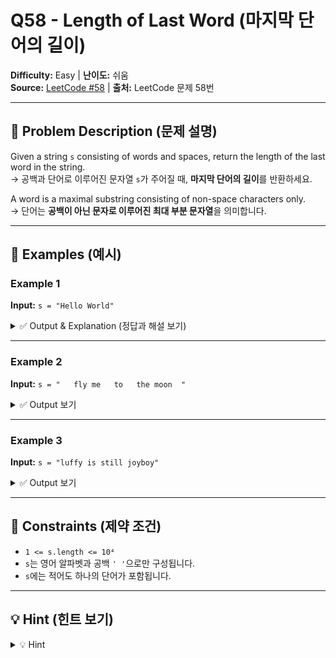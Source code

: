 # Q58 - Length of Last Word (마지막 단어의 길이)

**Difficulty:** Easy | **난이도:** 쉬움  
**Source:** [LeetCode #58](https://leetcode.com/problems/length-of-last-word/) | **출처:** LeetCode 문제 58번

---

## 📘 Problem Description (문제 설명)

Given a string `s` consisting of words and spaces, return the length of the last word in the string.  
→ 공백과 단어로 이루어진 문자열 `s`가 주어질 때, **마지막 단어의 길이**를 반환하세요.

A word is a maximal substring consisting of non-space characters only.  
→ 단어는 **공백이 아닌 문자로 이루어진 최대 부분 문자열**을 의미합니다.

---

## 🧪 Examples (예시)

### Example 1

**Input:** `s = "Hello World"`

<details>
<summary>✅ Output & Explanation (정답과 해설 보기)</summary>

**Output:** `5`  
**Explanation:** 마지막 단어는 `"World"`이며 길이는 `5`입니다.

</details>

---

### Example 2

**Input:** `s = "   fly me   to   the moon  "`

<details>
<summary>✅ Output 보기</summary>

**Output:** `4`  
**Explanation:** 마지막 단어는 `"moon"`이며 길이는 `4`입니다.

</details>

---

### Example 3

**Input:** `s = "luffy is still joyboy"`

<details>
<summary>✅ Output 보기</summary>

**Output:** `6`  
**Explanation:** 마지막 단어는 `"joyboy"`이며 길이는 `6`입니다.

</details>

---

## 📌 Constraints (제약 조건)

- `1 <= s.length <= 10⁴`
- `s`는 영어 알파벳과 공백 `' '`으로만 구성됩니다.
- `s`에는 적어도 하나의 단어가 포함됩니다.

---

## 💡 Hint (힌트 보기)

<details>
<summary>💡 Hint</summary>

- 문자열을 공백 기준으로 나눈 후, 마지막 단어의 길이를 구해보세요.
- 공백이 여러 개일 수 있으므로 `.strip()`을 사용하여 양쪽 공백을 제거하면 유용합니다.

</details>
